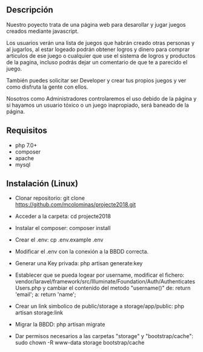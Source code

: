 ## Descripción
Nuestro poyecto trata de una página web para desarollar y jugar juegos creados mediante javascript.

Los usuarios verán una lista de juegos que habrán creado otras personas y al jugarlos, al estar logeado podrán obtener logros y dinero para comprar articulos de ese juego o cualquier que use el sistema de logros y productos de la pagina, incluso podrás dejar un comentario de que te a parecido el juego.

También puedes solicitar ser Developer y crear tus propios juegos y ver como disfruta la gente con ellos.

Nosotros como Administradores controlaremos el uso debido de la página y si hayamos un usuario tóxico o un juego inapropiado, será baneado de la página.

## Requisitos
- php 7.0+
- composer
- apache
- mysql

## Instalación (Linux)
- Clonar repositorio:
git clone https://github.com/mcolominas/projecte2018.git

- Acceder a la carpeta:
cd projecte2018

- Instalar el composer:
composer install

- Crear el .env:
cp .env.example .env

- Modificar el .env con la conexión a la BBDD correcta.

- Generar una Key privada:
php artisan generate:key

- Establecer que se pueda logear por username, modificar el fichero:
vendor/laravel/framework/src/Illuminate/Foundation/Auth/AuthenticatesUsers.php
y cambiar el contenido del metodo "username()" de:
return 'email';
a:
return 'name';

- Crear un link simbolico de public/storage a storage/app/public:
php artisan storage:link

- Migrar la BBDD:
php artisan migrate

- Dar permisos necesarios a las carpetas "storage" y "bootstrap/cache":
sudo chown -R www-data storage bootstrap/cache	

